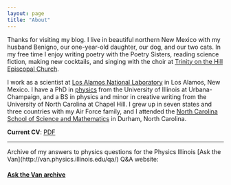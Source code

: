 ```yaml
---
layout: page
title: "About"
---
```


Thanks for visiting my blog. I live in beautiful northern New Mexico with my husband Benigno, our one-year-old daughter, our dog, and our two cats. In my free time I enjoy writing poetry with the Poetry Sisters, reading science fiction, making new cocktails, and singing with the choir at [Trinity on the Hill Episcopal Church](http://latoth.org/).

I work as a scientist at [Los Alamos National Laboratory](https://lanl.gov) in Los Alamos, New Mexico. I have a PhD in [physics](http://research.physics.illinois.edu/QI/Photonics/) from the University of Illinois at Urbana-Champaign, and a BS in physics and minor in creative writing from the University of North Carolina at Chapel Hill. I grew up in seven states and three countries with my Air Force family, and I attended the [North Carolina School of Science and Mathematics](http://ncssm.edu) in Durham, North Carolina.

**Current CV**: <a href="{{ site.baseurl }}/public/pdf/cv_external_2019-10.pdf">PDF</a>

<hr>
Archive of my answers to physics questions for the Physics Illinois [Ask the Van](http://van.physics.illinois.edu/qa/) Q&A website:

#### <a href="{{ site.baseurl }}/askthevan">Ask the Van archive</a>




